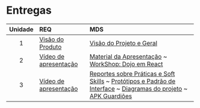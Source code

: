 # Entregas

|Unidade|REQ|MDS|
|:-------:|:---|:---|
|1|[Visão do Produto](https://drive.google.com/file/d/1hO2ZrgQXR7aSxaRkj8tSGPedVGDgMqpT/view?usp=sharing)|[Visão do Projeto e Geral](https://drive.google.com/file/d/1L9jz-nfoEe8G3_4wGAkYPoXcx1VmhUso/view?usp=sharing)|
|2| [Vídeo de apresentação](https://clipchamp.com/watch/FDCWwx14hGJ)  | [Material da Apresentação](https://drive.google.com/file/d/1mkDl6HhwcpSj_2Fgbx3xGLPKEaZIDUmj/view?usp=sharing) ~ [WorkShop: Dojo em React](./dojo.md) |
|3| [Vídeo de apresentação](link) | [Reportes sobre Práticas e Soft Skills](./report.md) ~ [Protótipos e Padrão de Interface](./id_visual.md) ~ [Diagramas do projeto](./diagramas.md) ~ [APK Guardiões](https://drive.google.com/file/d/1fxarZPSgo5ZK0TbNZ29FCo0xVvEeEMu1/view?usp=sharing) |